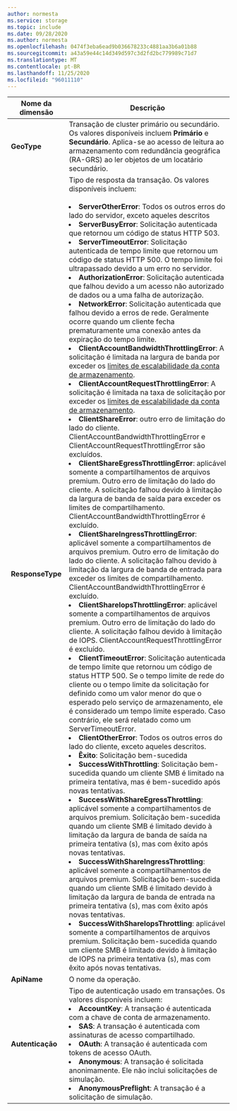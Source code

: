 ```yaml
---
author: normesta
ms.service: storage
ms.topic: include
ms.date: 09/28/2020
ms.author: normesta
ms.openlocfilehash: 0474f3eba6ead9b036678233c4881aa3b6a01b88
ms.sourcegitcommit: a43a59e44c14d349d597c3d2fd2bc779989c71d7
ms.translationtype: MT
ms.contentlocale: pt-BR
ms.lasthandoff: 11/25/2020
ms.locfileid: "96011110"
---
```

| Nome da dimensão | Descrição |
| ------------------- | ----------------- |
| **GeoType** | Transação de cluster primário ou secundário. Os valores disponíveis incluem **Primário** e **Secundário**. Aplica-se ao acesso de leitura ao armazenamento com redundância geográfica (RA-GRS) ao ler objetos de um locatário secundário. |
| **ResponseType** | Tipo de resposta da transação. Os valores disponíveis incluem: <br/><br/> <li>**ServerOtherError**: Todos os outros erros do lado do servidor, exceto aqueles descritos </li> <li>**ServerBusyError**: Solicitação autenticada que retornou um código de status HTTP 503. </li> <li>**ServerTimeoutError**: Solicitação autenticada de tempo limite que retornou um código de status HTTP 500. O tempo limite foi ultrapassado devido a um erro no servidor. </li> <li>**AuthorizationError**: Solicitação autenticada que falhou devido a um acesso não autorizado de dados ou a uma falha de autorização. </li> <li>**NetworkError**: Solicitação autenticada que falhou devido a erros de rede. Geralmente ocorre quando um cliente fecha prematuramente uma conexão antes da expiração do tempo limite. </li><li>**ClientAccountBandwidthThrottlingError**: A solicitação é limitada na largura de banda por exceder os [limites de escalabilidade da conta de armazenamento](../articles/storage/common/scalability-targets-standard-account.md?toc=%252fazure%252fstorage%252fblobs%252ftoc.json).</li><li>**ClientAccountRequestThrottlingError**: A solicitação é limitada na taxa de solicitação por exceder os [limites de escalabilidade da conta de armazenamento](../articles/storage/common/scalability-targets-standard-account.md?toc=%252fazure%252fstorage%252fblobs%252ftoc.json).<li>**ClientShareError**: outro erro de limitação do lado do cliente. ClientAccountBandwidthThrottlingError e ClientAccountRequestThrottlingError são excluídos.</li><li>**ClientShareEgressThrottlingError**: aplicável somente a compartilhamentos de arquivos premium. Outro erro de limitação do lado do cliente. A solicitação falhou devido à limitação da largura de banda de saída para exceder os limites de compartilhamento. ClientAccountBandwidthThrottlingError é excluído.</li><li>**ClientShareIngressThrottlingError**: aplicável somente a compartilhamentos de arquivos premium. Outro erro de limitação do lado do cliente. A solicitação falhou devido à limitação da largura de banda de entrada para exceder os limites de compartilhamento. ClientAccountBandwidthThrottlingError é excluído.</li><li>**ClientShareIopsThrottlingError**: aplicável somente a compartilhamentos de arquivos premium. Outro erro de limitação do lado do cliente. A solicitação falhou devido à limitação de IOPS. ClientAccountRequestThrottlingError é excluído.</li><li>**ClientTimeoutError**: Solicitação autenticada de tempo limite que retornou um código de status HTTP 500. Se o tempo limite de rede do cliente ou o tempo limite da solicitação for definido como um valor menor do que o esperado pelo serviço de armazenamento, ele é considerado um tempo limite esperado. Caso contrário, ele será relatado como um ServerTimeoutError. </li> <li>**ClientOtherError**: Todos os outros erros do lado do cliente, exceto aqueles descritos. </li> <li>**Êxito**: Solicitação bem-sucedida</li> <li> **SuccessWithThrottling**: Solicitação bem-sucedida quando um cliente SMB é limitado na primeira tentativa, mas é bem-sucedido após novas tentativas.</li><li> **SuccessWithShareEgressThrottling**: aplicável somente a compartilhamentos de arquivos premium. Solicitação bem-sucedida quando um cliente SMB é limitado devido à limitação da largura de banda de saída na primeira tentativa (s), mas com êxito após novas tentativas.</li><li> **SuccessWithShareIngressThrottling**: aplicável somente a compartilhamentos de arquivos premium. Solicitação bem-sucedida quando um cliente SMB é limitado devido à limitação da largura de banda de entrada na primeira tentativa (s), mas com êxito após novas tentativas.</li><li> **SuccessWithShareIopsThrottling**: aplicável somente a compartilhamentos de arquivos premium. Solicitação bem-sucedida quando um cliente SMB é limitado devido à limitação de IOPS na primeira tentativa (s), mas com êxito após novas tentativas.</li> |
| **ApiName** | O nome da operação. 
| **Autenticação** | Tipo de autenticação usado em transações. Os valores disponíveis incluem: <br/> <li>**AccountKey**: A transação é autenticada com a chave de conta de armazenamento.</li> <li>**SAS**: A transação é autenticada com assinaturas de acesso compartilhado.</li> <li>**OAuth**: A transação é autenticada com tokens de acesso OAuth.</li> <li>**Anonymous**: A transação é solicitada anonimamente. Ele não inclui solicitações de simulação.</li> <li>**AnonymousPreflight**: A transação é a solicitação de simulação.</li> |